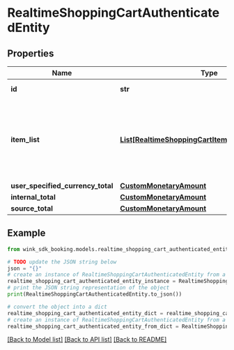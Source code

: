 # RealtimeShoppingCartAuthenticatedEntity


## Properties

Name | Type | Description | Notes
------------ | ------------- | ------------- | -------------
**id** | **str** | Shopping cart ID | 
**item_list** | [**List[RealtimeShoppingCartItemAuthenticatedEntity]**](RealtimeShoppingCartItemAuthenticatedEntity.md) | List of priced shopping cart items. Each entry is a separately booked room. | [optional] 
**user_specified_currency_total** | [**CustomMonetaryAmount**](CustomMonetaryAmount.md) |  | [optional] 
**internal_total** | [**CustomMonetaryAmount**](CustomMonetaryAmount.md) |  | [optional] 
**source_total** | [**CustomMonetaryAmount**](CustomMonetaryAmount.md) |  | [optional] 

## Example

```python
from wink_sdk_booking.models.realtime_shopping_cart_authenticated_entity import RealtimeShoppingCartAuthenticatedEntity

# TODO update the JSON string below
json = "{}"
# create an instance of RealtimeShoppingCartAuthenticatedEntity from a JSON string
realtime_shopping_cart_authenticated_entity_instance = RealtimeShoppingCartAuthenticatedEntity.from_json(json)
# print the JSON string representation of the object
print(RealtimeShoppingCartAuthenticatedEntity.to_json())

# convert the object into a dict
realtime_shopping_cart_authenticated_entity_dict = realtime_shopping_cart_authenticated_entity_instance.to_dict()
# create an instance of RealtimeShoppingCartAuthenticatedEntity from a dict
realtime_shopping_cart_authenticated_entity_from_dict = RealtimeShoppingCartAuthenticatedEntity.from_dict(realtime_shopping_cart_authenticated_entity_dict)
```
[[Back to Model list]](../README.md#documentation-for-models) [[Back to API list]](../README.md#documentation-for-api-endpoints) [[Back to README]](../README.md)


